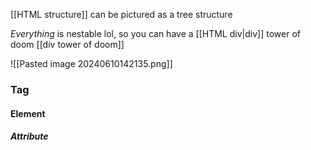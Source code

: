 [[HTML structure]] can be pictured as a tree structure

_Everything_ is nestable lol, so you can have a [[HTML div|div]] tower of doom
[[div tower of doom]]

![[Pasted image 20240610142135.png]]

### Tag
#### Element
##### Attribute